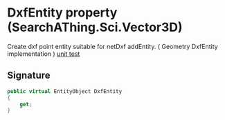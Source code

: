 # DxfEntity property (SearchAThing.Sci.Vector3D)
Create dxf point entity suitable for netDxf addEntity.
            ( Geometry DxfEntity implementation )
            [unit test](/test/Vector3D/Vector3DTest_0002.cs)

## Signature
```csharp
public virtual EntityObject DxfEntity
{
    get;
}
```
